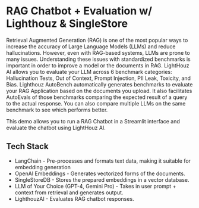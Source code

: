 # RAG Chatbot + Evaluation w/ Lighthouz & SingleStore

Retrieval Augmented Generation (RAG) is one of the most popular ways to increase the accuracy of Large Language Models (LLMs) and reduce hallucinations. However, even with RAG-based systems, LLMs are prone to many issues. Understanding these issues with standardized benchmarks is important in order to improve a model or the documents in RAG. LightHouz AI allows you to evaluate your LLM across 6 benchmark categories: Hallucination Tests, Out of Context, Prompt Injection, PII Leak, Toxicity, and Bias. Lighthouz AutoBench automatically generates benchmarks to evaluate your RAG Application based on the documents you upload. It also facilitates AutoEvals of those benchmarks comparing the expected result of a query to the actual response. You can also compare multiple LLMs on the same benchmark to see which performs better.

This demo allows you to run a RAG Chatbot in a Streamlit interface and evaluate the chatbot using LightHouz AI.

## Tech Stack
- LangChain -  Pre-processes and formats text data, making it suitable for embedding generation
- OpenAI Embeddings - Generates vectorized forms of the documents.
- SingleStoreDB - Stores the prepared embeddings in a vector database.
- LLM of Your Choice (GPT-4, Gemini Pro) - Takes in user prompt + context from retrieval and generates output.
- LighthouzAI - Evaluates RAG chatbot responses.
